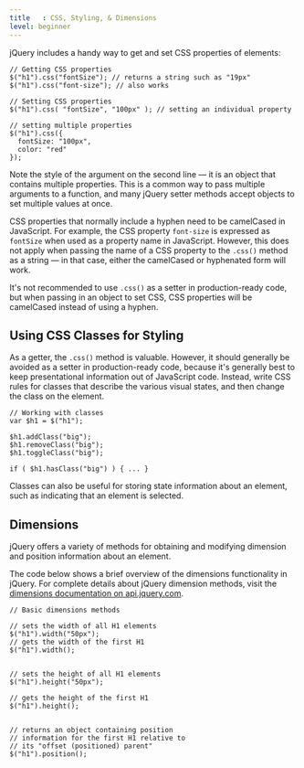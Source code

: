 ```yaml
---
title   : CSS, Styling, & Dimensions
level: beginner
---
```

jQuery includes a handy way to get and set CSS properties of elements:

```
// Getting CSS properties
$("h1").css("fontSize"); // returns a string such as "19px"
$("h1").css("font-size"); // also works
```

```
// Setting CSS properties
$("h1").css( "fontSize", "100px" ); // setting an individual property

// setting multiple properties
$("h1").css({
  fontSize: "100px",
  color: "red"
});
```

Note the style of the argument on the second line &#8212; it is an object that contains multiple properties. This is a common way to pass multiple arguments to a function, and many jQuery setter methods accept objects to set multiple values at once.

CSS properties that normally include a hyphen need to be camelCased in JavaScript. For example, the CSS property `font-size` is expressed as `fontSize` when used as a property name in JavaScript. However, this does not apply when passing the name of a CSS property to the `.css()` method as a string &#8212; in that case, either the camelCased or hyphenated form will work.

It's not recommended to use `.css()` as a setter in production-ready code, but when passing in an object to set CSS, CSS properties will be camelCased instead of using a hyphen.

## Using CSS Classes for Styling

As a getter, the `.css()` method is valuable. However, it should generally be avoided as a setter in production-ready code, because it's generally best to keep presentational information out of JavaScript code. Instead, write CSS rules for classes that describe the various visual states, and then change the class on the element.

```
// Working with classes
var $h1 = $("h1");

$h1.addClass("big");
$h1.removeClass("big");
$h1.toggleClass("big");

if ( $h1.hasClass("big") ) { ... }
```

Classes can also be useful for storing state information about an element, such as indicating that an element is selected.

## Dimensions

jQuery offers a variety of methods for obtaining and modifying dimension and position information about an element.

The code below shows a brief overview of the dimensions functionality in jQuery. For complete details about jQuery dimension methods, visit the [dimensions documentation on api.jquery.com](http://api.jquery.com/category/dimensions/).

```
// Basic dimensions methods

// sets the width of all H1 elements
$("h1").width("50px");
// gets the width of the first H1
$("h1").width();


// sets the height of all H1 elements
$("h1").height("50px");

// gets the height of the first H1
$("h1").height();


// returns an object containing position
// information for the first H1 relative to
// its "offset (positioned) parent"
$("h1").position();

```
